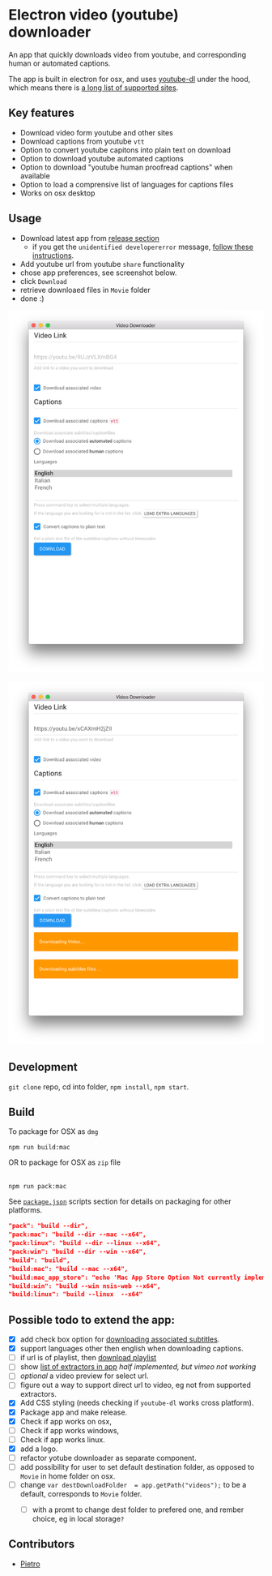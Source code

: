 # Electron video (youtube) downloader 

An app that quickly downloads video from youtube, and corresponding human or automated captions. 

The app is built in electron for osx, and uses [youtube-dl](https://rg3.github.io/youtube-dl/) under the hood, which means there is [a long list of supported sites](youtube-dl-supported-extractors.md). 

## Key features

- Download video form youtube and other sites
- Download captions from youtube `vtt`
- Option to convert youtube capitons into plain text on download
- Option to download youtube automated captions
- Option to download "youtube human proofread captions" when available
- Option to load a comprensive list of languages for captions files 
- Works on osx desktop 

## Usage

- Download latest app from [release section](https://github.com/pietrop/electron-video-downloader/releases) 
	- if you get the `unidentified developererror` message, [follow these instructions](https://support.apple.com/kb/ph18657?locale=en_US).
- Add youtube url from youtube `share` functionality 
- chose app preferences, see screenshot below.
- click `Download`
- retrieve downloaed files in `Movie` folder 
- done :)

![video_downloader](./screenshots/video_downloader.png)

![video_downloader_loader](./screenshots/video_downloader_loader.png)




## Development 

`git clone` repo, cd into folder, `npm install`, `npm start`.


## Build

To package for OSX as `dmg`

```
npm run build:mac
```

OR to package for OSX as `zip` file

```

npm run pack:mac
```

See [`package.json`](./package.json) scripts section for details on packaging for other platforms.

```json
"pack": "build --dir",
"pack:mac": "build --dir --mac --x64",
"pack:linux": "build --dir --linux --x64",
"pack:win": "build --dir --win --x64",
"build": "build",
"build:mac": "build --mac --x64",
"build:mac_app_store": "echo 'Mac App Store Option Not currently implemented'",
"build:win": "build --win nsis-web --x64",
"build:linux": "build --linux  --x64"
```

## Possible todo to extend the app: 
- [x] add check box option for [downloading associated subtitles](https://github.com/przemyslawpluta/node-youtube-dl#downloading-subtitles). 
- [x] support languages other then english when downloading captions.  
- [ ] if url is of playlist, then [download playlist](https://github.com/przemyslawpluta/node-youtube-dl#downloading-playlists)
- [ ] show [list of extractors in app](https://github.com/przemyslawpluta/node-youtube-dl#getting-the-list-of-extractors) _half implemented, but vimeo not working_
- [ ] _optional_ a video preview for select url.  
- [ ] figure out a way to support direct url to video, eg not from supported extractors.  
- [x] Add CSS styling (needs checking if `youtube-dl` works cross platform).
- [x] Package app and make release.
- [x] Check if app works on osx, 
- [ ] Check if app works windows, 
- [ ] Check if app works linux. 
- [x] add a logo. 
- [ ] refactor yotube downloader as separate component.
- [ ] add possibility for user to set default destination folder, as opposed to `Movie` in home folder on osx.
- [ ] change `var destDownloadFolder  = app.getPath("videos");` to be a default, corresponds to `Movie` folder.
	- [ ] with a promt to change dest folder to prefered one, and rember choice, eg in local storage`?`


<!-- https://github.com/rg3/youtube-dl/blob/master/README.md#readme

https://github.com/rg3/youtube-dl/blob/master/README.md#video-format-options

https://github.com/rg3/youtube-dl/blob/master/README.md#format-selection -->


<!-- explore this option 
https://github.com/joegesualdo/get-youtube-subtitle-url-node
 -->

 ## Contributors 

- [Pietro](https://twitter.com/pietropassarell)
